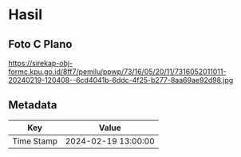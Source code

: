 # Hasil

## Foto C Plano

https://sirekap-obj-formc.kpu.go.id/8ff7/pemilu/ppwp/73/16/05/20/11/7316052011011-20240219-120408--6cd4041b-6ddc-4f25-b277-8aa69ae92d98.jpg


## Metadata

| Key        | Value               |
| ---------- | ------------------- |
| Time Stamp | 2024-02-19 13:00:00 |



